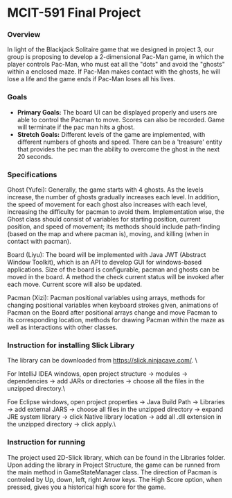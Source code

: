# MCIT-591 Final Project

### Overview

In light of the Blackjack Solitaire game that we designed in project 3, our group is proposing to
develop a 2-dimensional Pac-Man game, in which the player controls Pac-Man, who must eat all
the "dots" and avoid the "ghosts" within a enclosed maze. If Pac-Man makes contact with the
ghosts, he will lose a life and the game ends if Pac-Man loses all his lives.

### Goals

* **Primary Goals:** The board UI can be displayed properly and users are able to control the
Pacman to move. Scores can also be recorded. Game will terminate if the pac man hits a
ghost.
* **Stretch Goals:** Different levels of the game are implemented, with different numbers of
ghosts and speed. There can be a 'treasure' entity that provides the pec man the ability
to overcome the ghost in the next 20 seconds.

### Specifications

Ghost (Yufei): Generally, the game starts with 4 ghosts. As the levels increase, the number of
ghosts gradually increases each level. In addition, the speed of movement for each ghost also
increases with each level, increasing the difficulty for pacman to avoid them. Implementation
wise, the Ghost class should consist of variables for starting position, current position, and
speed of movement; its methods should include path-finding (based on the map and where
pacman is), moving, and killing (when in contact with pacman).

Board (Liyu): The board will be implemented with Java JWT (Abstract Window Toolkit), which is
an API to develop GUI for windows-based applications. Size of the board is configurable,
pacman and ghosts can be moved in the board. A method the check current status will be
invoked after each move. Current score will also be updated.

Pacman (Xizi): Pacman positional variables using arrays, methods for changing positional
variables when keyboard strokes given, animations of Pacman on the Board after positional
arrays change and move Pacman to its corresponding location, methods for drawing Pacman
within the maze as well as interactions with other classes.


### Instruction for installing Slick Library
The library can be downloaded from https://slick.ninjacave.com/. \

For IntelliJ IDEA windows, open project structure -> modules -> dependencies -> add JARs or directories -> choose all the files in the unzipped directory.\

Foe Eclipse windows, open project properties -> Java Build Path -> Libraries -> add external JARS -> choose all files in the unzipped directory -> expand JRE system library -> click Native library location -> add all .dll extension in the unzipped directory -> click apply.\


### Instruction for running
The project used 2D-Slick library, which can be found in the Libraries folder. Upon adding the library in Project Structure, the game can be runned from the main method in GameStateManager class. The direction of Pacman is controled by Up, down, left, right Arrow keys. The High Score option, when pressed, gives you a historical high score for the game.

